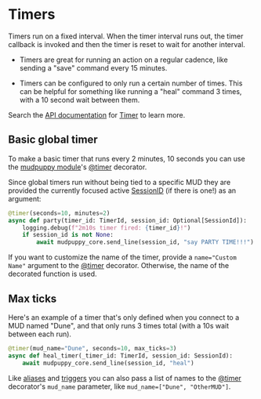 # Timers

Timers run on a fixed interval. When the timer interval runs out, the timer
callback is invoked and then the timer is reset to wait for another interval.

* Timers are great for running an action on a regular cadence, like sending
  a "save" command every 15 minutes.

* Timers can be configured to only run a certain number of times. This can be
  helpful for something like running a "heal" command 3 times, with a 10 second
  wait between them.

Search the [API documentation] for [Timer][timer-search] to learn more.

[API documentation]: https://mudpuppy-rs.github.io/mudpuppy/api-docs/index.html
[timer-search]: https://mudpuppy-rs.github.io/mudpuppy/api-docs/mudpuppy_core.html?search=Timer

## Basic global timer

To make a basic timer that runs every 2 minutes, 10 seconds you can use the
[mudpuppy module]'s [@timer] decorator.

Since global timers run without being tied to a specific MUD they are provided
the currently focused active [SessionID] (if there is one!) as an argument:

```python
@timer(seconds=10, minutes=2)
async def party(timer_id: TimerId, session_id: Optional[SessionId]):
    logging.debug(f"2m10s timer fired: {timer_id}!")
    if session_id is not None:
        await mudpuppy_core.send_line(session_id, "say PARTY TIME!!!")
```

If you want to customize the name of the timer, provide a `name="Custom Name"`
argument to the [@timer] decorator. Otherwise, the name of the decorated function
is used.

[mudpuppy module]: https://mudpuppy-rs.github.io/mudpuppy/api-docs/mudpuppy.html
[@timer]: https://mudpuppy-rs.github.io/mudpuppy/api-docs/mudpuppy.html#timer
[SessionId]: https://mudpuppy-rs.github.io/mudpuppy/api-docs/mudpuppy_core.html#SessionId

## Max ticks

Here's an example of a timer that's only defined when you connect to a MUD
named "Dune", and that only runs 3 times total (with a 10s wait between each
run).

```python
@timer(mud_name="Dune", seconds=10, max_ticks=3)
async def heal_timer(_timer_id: TimerId, session_id: SessionId):
    await mudpuppy_core.send_line(session_id, "heal")
```

Like [aliases] and [triggers] you can also pass a list of names to the [@timer]
decorator's `mud_name` parameter, like `mud_name=["Dune", "OtherMUD"]`.

[aliases]: aliases.md
[triggers]: triggers.md
